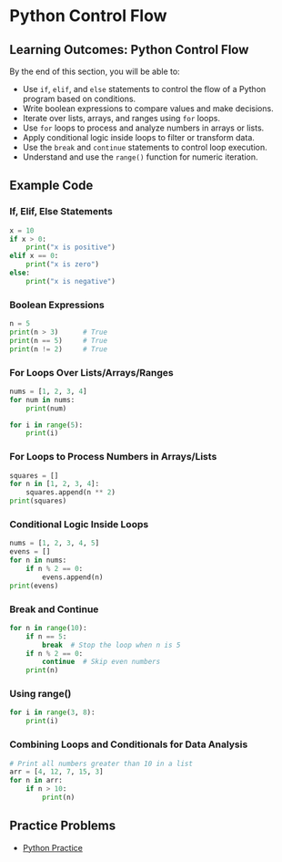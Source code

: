 # Python Control Flow

## Learning Outcomes: Python Control Flow

By the end of this section, you will be able to:

- Use `if`, `elif`, and `else` statements to control the flow of a Python program based on conditions.
- Write boolean expressions to compare values and make decisions.
- Iterate over lists, arrays, and ranges using `for` loops.
- Use `for` loops to process and analyze numbers in arrays or lists.
- Apply conditional logic inside loops to filter or transform data.
- Use the `break` and `continue` statements to control loop execution.
- Understand and use the `range()` function for numeric iteration.


## Example Code

### If, Elif, Else Statements

```python
x = 10
if x > 0:
    print("x is positive")
elif x == 0:
    print("x is zero")
else:
    print("x is negative")
```

### Boolean Expressions

```python
n = 5
print(n > 3)      # True
print(n == 5)     # True
print(n != 2)     # True
```

### For Loops Over Lists/Arrays/Ranges

```python
nums = [1, 2, 3, 4]
for num in nums:
    print(num)

for i in range(5):
    print(i)
```

### For Loops to Process Numbers in Arrays/Lists

```python
squares = []
for n in [1, 2, 3, 4]:
    squares.append(n ** 2)
print(squares)
```

### Conditional Logic Inside Loops

```python
nums = [1, 2, 3, 4, 5]
evens = []
for n in nums:
    if n % 2 == 0:
        evens.append(n)
print(evens)
```

### Break and Continue

```python
for n in range(10):
    if n == 5:
        break  # Stop the loop when n is 5
    if n % 2 == 0:
        continue  # Skip even numbers
    print(n)
```

### Using range()

```python
for i in range(3, 8):
    print(i)
```

### Combining Loops and Conditionals for Data Analysis

```python
# Print all numbers greater than 10 in a list
arr = [4, 12, 7, 15, 3]
for n in arr:
    if n > 10:
        print(n)
```


## Practice Problems

- [Python Practice](template.ipynb)
